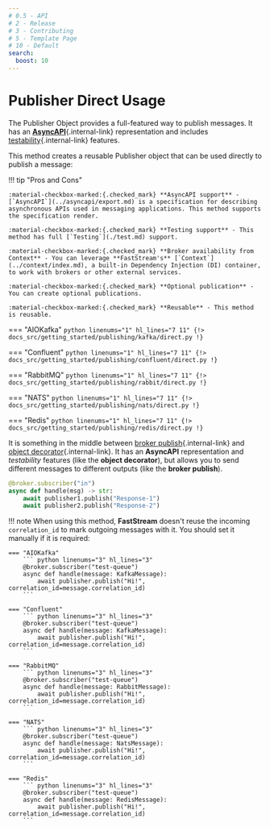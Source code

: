 ```yaml
---
# 0.5 - API
# 2 - Release
# 3 - Contributing
# 5 - Template Page
# 10 - Default
search:
  boost: 10
---
```


# Publisher Direct Usage

The Publisher Object provides a full-featured way to publish messages. It has an [**AsyncAPI**](../asyncapi/custom.md){.internal-link} representation and includes [testability](./test.md){.internal-link} features.

This method creates a reusable Publisher object that can be used directly to publish a message:

!!! tip "Pros and Cons"

    :material-checkbox-marked:{.checked_mark} **AsyncAPI support** - [`AsyncAPI`](../asyncapi/export.md) is a specification for describing asynchronous APIs used in messaging applications. This method supports the specification render.

    :material-checkbox-marked:{.checked_mark} **Testing support** - This method has full [`Testing`](./test.md) support.

    :material-checkbox-marked:{.checked_mark} **Broker availability from Context** - You can leverage **FastStream's** [`Context`](../context/index.md), a built-in Dependency Injection (DI) container, to work with brokers or other external services.

    :material-checkbox-marked:{.checked_mark} **Optional publication** - You can create optional publications.

    :material-checkbox-marked:{.checked_mark} **Reusable** - This method is reusable.

=== "AIOKafka"
    ```python linenums="1" hl_lines="7 11"
    {!> docs_src/getting_started/publishing/kafka/direct.py !}
    ```

=== "Confluent"
    ```python linenums="1" hl_lines="7 11"
    {!> docs_src/getting_started/publishing/confluent/direct.py !}
    ```

=== "RabbitMQ"
    ```python linenums="1" hl_lines="7 11"
    {!> docs_src/getting_started/publishing/rabbit/direct.py !}
    ```

=== "NATS"
    ```python linenums="1" hl_lines="7 11"
    {!> docs_src/getting_started/publishing/nats/direct.py !}
    ```

=== "Redis"
    ```python linenums="1" hl_lines="7 11"
    {!> docs_src/getting_started/publishing/redis/direct.py !}
    ```

It is something in the middle between [broker publish](./broker.md){.internal-link} and [object decorator](./object.md){.internal-link}. It has an **AsyncAPI** representation and *testability* features (like the **object decorator**), but allows you to send different messages to different outputs (like the **broker publish**).

```python hl_lines="3-4"
@broker.subscriber("in")
async def handle(msg) -> str:
    await publisher1.publish("Response-1")
    await publisher2.publish("Response-2")
```

!!! note
    When using this method, **FastStream** doesn't reuse the incoming `correlation_id` to mark outgoing messages with it. You should set it manually if it is required:


    === "AIOKafka"
        ``` python linenums="3" hl_lines="3"
        @broker.subscriber("test-queue")
        async def handle(message: KafkaMessage):
            await publisher.publish("Hi!", correlation_id=message.correlation_id)
        ```

    === "Confluent"
        ``` python linenums="3" hl_lines="3"
        @broker.subscriber("test-queue")
        async def handle(message: KafkaMessage):
            await publisher.publish("Hi!", correlation_id=message.correlation_id)
        ```

    === "RabbitMQ"
        ``` python linenums="3" hl_lines="3"
        @broker.subscriber("test-queue")
        async def handle(message: RabbitMessage):
            await publisher.publish("Hi!", correlation_id=message.correlation_id)
        ```

    === "NATS"
        ``` python linenums="3" hl_lines="3"
        @broker.subscriber("test-queue")
        async def handle(message: NatsMessage):
            await publisher.publish("Hi!", correlation_id=message.correlation_id)
        ```

    === "Redis"
        ``` python linenums="3" hl_lines="3"
        @broker.subscriber("test-queue")
        async def handle(message: RedisMessage):
            await publisher.publish("Hi!", correlation_id=message.correlation_id)
        ```